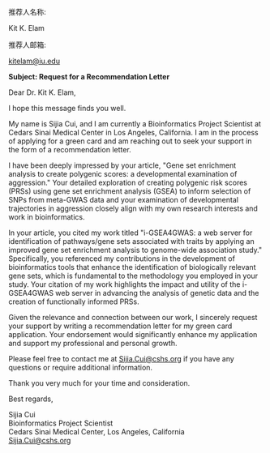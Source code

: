 推荐人名称:

Kit K. Elam

推荐人邮箱:

kitelam@iu.edu


**Subject: Request for a Recommendation Letter**

Dear Dr. Kit K. Elam,

I hope this message finds you well.

My name is Sijia Cui, and I am currently a Bioinformatics Project Scientist at Cedars Sinai Medical Center in Los Angeles, California. I am in the process of applying for a green card and am reaching out to seek your support in the form of a recommendation letter.

I have been deeply impressed by your article, "Gene set enrichment analysis to create polygenic scores: a developmental examination of aggression." Your detailed exploration of creating polygenic risk scores (PRSs) using gene set enrichment analysis (GSEA) to inform selection of SNPs from meta-GWAS data and your examination of developmental trajectories in aggression closely align with my own research interests and work in bioinformatics.

In your article, you cited my work titled "i-GSEA4GWAS: a web server for identification of pathways/gene sets associated with traits by applying an improved gene set enrichment analysis to genome-wide association study." Specifically, you referenced my contributions in the development of bioinformatics tools that enhance the identification of biologically relevant gene sets, which is fundamental to the methodology you employed in your study. Your citation of my work highlights the impact and utility of the i-GSEA4GWAS web server in advancing the analysis of genetic data and the creation of functionally informed PRSs.

Given the relevance and connection between our work, I sincerely request your support by writing a recommendation letter for my green card application. Your endorsement would significantly enhance my application and support my professional and personal growth.

Please feel free to contact me at Sijia.Cui@cshs.org if you have any questions or require additional information.

Thank you very much for your time and consideration.

Best regards,

Sijia Cui  
Bioinformatics Project Scientist  
Cedars Sinai Medical Center, Los Angeles, California  
Sijia.Cui@cshs.org